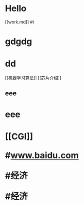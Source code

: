 # Hello

[[work.md]]
#t
# gdgdg
# dd
[[机器学习算法]]
[[芯片介绍]]
<h2>eee</h2>
<h1>eee</h1>
<h1>

[[CGI]]

#www.baidu.com

#经济

#经济
